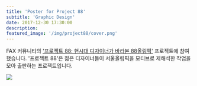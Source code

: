 ```yaml
---
title: 'Poster for Project 88'
subtitle: 'Graphic Design'
date: 2017-12-30 17:30:00
description: 
featured_image: '/img/project88/cover.png'
---
```


FAX 커뮤니티의 ['프로젝트 88: 현시대 디자이너가 바라본 88올림픽'](https://m.blog.naver.com/PostView.nhn?blogId=designpress2016&logNo=221174521507&proxyReferer=https%3A%2F%2Fwww.google.com%2F) 프로젝트에 참여했습니다. '프로젝트 88'은 젊은 디자이너들이 서울올림픽을 모티브로 제해석한 작업을 모아 출판하는 프로젝트입니다.

![](/img/project88/poster.png)
